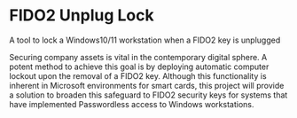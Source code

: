 # FIDO2 Unplug Lock
A tool to lock a Windows10/11 workstation when a FIDO2 key is unplugged

Securing company assets is vital in the contemporary digital sphere. A potent method to achieve this goal is by deploying automatic computer lockout upon the removal of a FIDO2 key. 
Although this functionality is inherent in Microsoft environments for smart cards, this project will provide a solution to broaden this safeguard to FIDO2 security keys for systems that have implemented Passwordless access to Windows workstations.
